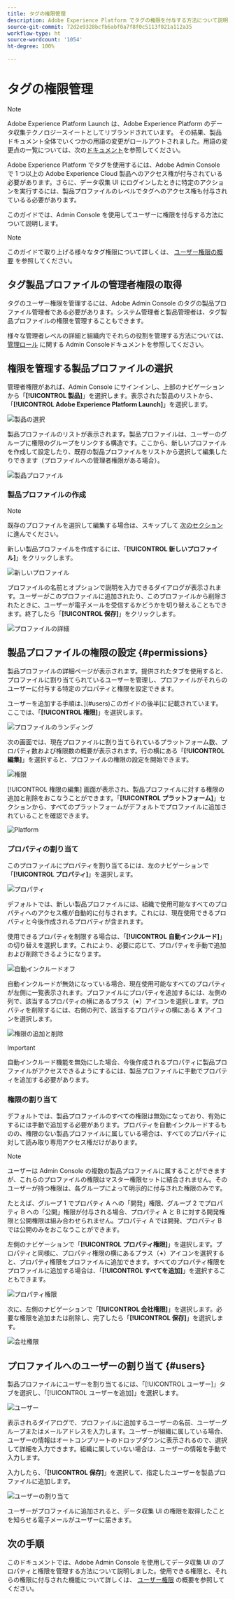 ```yaml
---
title: タグの権限管理
description: Adobe Experience Platform でタグの権限を付与する方法について説明します。
source-git-commit: 72d2e9328bcfb6abf0a7f8f0c5113f021a112a35
workflow-type: ht
source-wordcount: '1054'
ht-degree: 100%

---
```


# タグの権限管理

>[!NOTE]
>
>Adobe Experience Platform Launch は、Adobe Experience Platform のデータ収集テクノロジースイートとしてリブランドされています。 その結果、製品ドキュメント全体でいくつかの用語の変更がロールアウトされました。用語の変更点の一覧については、次の[ドキュメント](../../term-updates.md)を参照してください。

Adobe Experience Platform でタグを使用するには、Adobe Admin Console で 1 つ以上の Adobe Experience Cloud 製品へのアクセス権が付与されている必要があります。さらに、データ収集 UI にログインしたときに特定のアクションを実行するには、製品プロファイルのレベルでタグへのアクセス権も付与されているる必要があります。

このガイドでは、Admin Console を使用してユーザーに権限を付与する方法について説明します。

>[!NOTE]
>
>このガイドで取り上げる様々なタグ権限について詳しくは、 [ユーザー権限の概要](./user-permissions.md) を参照してください。

## タグ製品プロファイルの管理者権限の取得

タグのユーザー権限を管理するには、Adobe Admin Console のタグの製品プロファイル管理者である必要があります。システム管理者と製品管理者は、タグ製品プロファイルの権限を管理することもできます。

様々な管理者レベルの詳細と組織内でそれらの役割を管理する方法については、 [管理ロール](https://helpx.adobe.com/jp/enterprise/admin-guide.html/enterprise/using/admin-roles.ug.html) に関する Admin Consoleドキュメントを参照してください。

## 権限を管理する製品プロファイルの選択

管理者権限があれば、Admin Console にサインインし、上部のナビゲーションから「**[!UICONTROL 製品]**」を選択します。表示された製品のリストから、「**[!UICONTROL Adobe Experience Platform Launch]**」を選択します。

![製品の選択](../../images/ui/administration/manage-permissions/select-product.png)

製品プロファイルのリストが表示されます。製品プロファイルは、ユーザーのグループに権限のグループをリンクする構造です。ここから、新しいプロファイルを作成して設定したり、既存の製品プロファイルをリストから選択して編集したりできます（プロファイルへの管理者権限がある場合）。

![製品プロファイル](../../images/ui/administration/manage-permissions/product-profiles.png)

### 製品プロファイルの作成

>[!NOTE]
>
>既存のプロファイルを選択して編集する場合は、スキップして [次のセクション](#permissions) に進んでください。

新しい製品プロファイルを作成するには、「**[!UICONTROL 新しいプロファイル]**」をクリックします。

![新しいプロファイル](../../images/ui/administration/manage-permissions/new-profile-button.png)

プロファイルの名前とオプションで説明を入力できるダイアログが表示されます。ユーザーがこのプロファイルに追加されたり、このプロファイルから削除されたときに、ユーザーが電子メールを受信するかどうかを切り替えることもできます。終了したら「**[!UICONTROL 保存]**」をクリックします。

![プロファイルの詳細](../../images/ui/administration/manage-permissions/profile-details.png)

## 製品プロファイルの権限の設定 {#permissions}

製品プロファイルの詳細ページが表示されます。提供されたタブを使用すると、プロファイルに割り当てられているユーザーを管理し、プロファイルがそれらのユーザーに付与する特定のプロパティと権限を設定できます。

ユーザーを追加する手順は、](#users)このガイドの後半[に記載されています。ここでは、「**[!UICONTROL 権限]**」を選択します。

![プロファイルのランディング](../../images/ui/administration/manage-permissions/profile-landing.png)

次の画面では、現在プロファイルに割り当てられているプラットフォーム数、プロパティ数および権限数の概要が表示されます。行の横にある「**[!UICONTROL 編集]**」を選択すると、プロファイルの権限の設定を開始できます。

![権限](../../images/ui/administration/manage-permissions/edit-permissions.png)

[!UICONTROL 権限の編集] 画面が表示され、製品プロファイルに対する権限の追加と削除をおこなうことができます。「**[!UICONTROL プラットフォーム]**」セクションから、すべてのプラットフォームがデフォルトでプロファイルに追加されていることを確認できます。

![Platform](../../images/ui/administration/manage-permissions/platforms.png)

### プロパティの割り当て

このプロファイルにプロパティを割り当てるには、左のナビゲーションで「**[!UICONTROL プロパティ]**」を選択します。

![プロパティ](../../images/ui/administration/manage-permissions/properties.png)

デフォルトでは、新しい製品プロファイルには、組織で使用可能なすべてのプロパティへのアクセス権が自動的に付与されます。これには、現在使用できるプロパティと今後作成されるプロパティが含まれます。

使用できるプロパティを制限する場合は、「**[!UICONTROL 自動インクルード]**」の切り替えを選択します。これにより、必要に応じて、プロパティを手動で追加および削除できるようになります。

![自動インクルードオフ](../../images/ui/administration/manage-permissions/auto-include-off.png)

自動インクルードが無効になっている場合、現在使用可能なすべてのプロパティが左側に一覧表示されます。プロファイルにプロパティを追加するには、左側の列で、該当するプロパティの横にあるプラス（**+**）アイコンを選択します。プロパティを削除するには、右側の列で、該当するプロパティの横にある **X** アイコンを選択します。

![権限の追加と削除](../../images/ui/administration/manage-permissions/add-remove-permission.png)

>[!IMPORTANT]
>
>自動インクルード機能を無効にした場合、今後作成されるプロパティに製品プロファイルがアクセスできるようにするには、製品プロファイルに手動でプロパティを追加する必要があります。

### 権限の割り当て

デフォルトでは、製品プロファイルのすべての権限は無効になっており、有効にするには手動で追加する必要があります。プロパティを自動インクルードするものの、権限のない製品プロファイルに属している場合は、すべてのプロパティに対して読み取り専用アクセス権だけがあります。

>[!NOTE]
>
>ユーザーは Admin Console の複数の製品プロファイルに属することができますが、これらのプロファイルの権限はマスター権限セットに結合されません。そのユーザーが持つ権限は、各グループによって明示的に付与された権限のみです。
>
>たとえば、グループ 1 でプロパティ A への「開発」権限、グループ 2 でプロパティ B への「公開」権限が付与される場合、プロパティ A と B に対する開発権限と公開権限は組み合わせられません。プロパティ A では開発、プロパティ B では公開のみをおこなうことができます。

左側のナビゲーションで「**[!UICONTROL プロパティ権限]**」を選択します。プロパティと同様に、プロパティ権限の横にあるプラス（**+**）アイコンを選択すると、プロパティ権限をプロファイルに追加できます。すべてのプロパティ権限をプロファイルに追加する場合は、「**[!UICONTROL すべてを追加]**」を選択することもできます。

![プロパティ権限](../../images/ui/administration/manage-permissions/property-rights.png)

次に、左側のナビゲーションで「**[!UICONTROL 会社権限]**」を選択します。必要な権限を追加または削除し、完了したら「**[!UICONTROL 保存]**」を選択します。

![会社権限](../../images/ui/administration/manage-permissions/company-rights.png)

## プロファイルへのユーザーの割り当て {#users}

製品プロファイルにユーザーを割り当てるには、「[!UICONTROL ユーザー]」タブを選択し、「[!UICONTROL ユーザーを追加]」を選択します。

![ユーザー](../../images/ui/administration/manage-permissions/users.png)

表示されるダイアログで、プロファイルに追加するユーザーの名前、ユーザーグループまたはメールアドレスを入力します。ユーザーが組織に属している場合、ユーザーの情報はオートコンプリートのドロップダウンに表示されるので、選択して詳細を入力できます。組織に属していない場合は、ユーザーの情報を手動で入力します。

入力したら、「**[!UICONTROL 保存]**」を選択して、指定したユーザーを製品プロファイルに追加します。

![ユーザーの割り当て](../../images/ui/administration/manage-permissions/assign-users.png)

ユーザーがプロファイルに追加されると、データ収集 UI の権限を取得したことを知らせる電子メールがユーザーに届きます。

## 次の手順

このドキュメントでは、Adobe Admin Console を使用してデータ収集 UI のプロパティと権限を管理する方法について説明しました。使用できる権限と、それらの権限に付与された機能について詳しくは、 [ユーザー権限](./user-permissions.md) の概要を参照してください。
